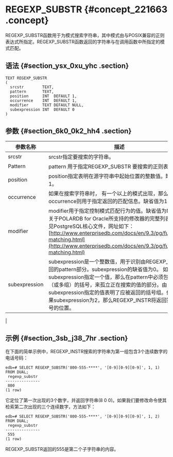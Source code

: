 # REGEXP\_SUBSTR {#concept_221663 .concept}

REGEXP\_SUBSTR函数用于为模式搜索字符串，其中模式由与POSIX兼容的正则表达式所指定。REGEXP\_SUBSTR函数返回的字符串与在调用函数中所指定的模式匹配。

## 语法 {#section_ysx_0xu_yhc .section}

``` {#codeblock_w1x_q7n_58n}
TEXT REGEXP_SUBSTR
(
  srcstr        TEXT, 
  pattern       TEXT, 
  position      INT  DEFAULT 1, 
  occurrence    INT  DEFAULT 1,
  modifier      TEXT DEFAULT NULL,
  subexpression INT  DEFAULT 0 
)     
```

## 参数 {#section_6k0_0k2_hh4 .section}

|参数名称|描述|
|----|--|
|srcstr|srcstr指定要搜索的字符串。|
|Pattern|pattern 用于指定REGEXP\_SUBSTR 要搜索的正则表达式。|
|position|position指定表明在源字符串中起始位置的整数值。缺省值为1。|
|occurrence|如果在搜索字符串时， 有一个以上的模式出现，那么occurrence则用于指定返回的匹配信息。缺省值为1.|
|modifier|modifier用于指定控制模式匹配行为的值。缺省值为NULL。关于POLARDB for Oracle所支持的修改器的完整列表，请参见PostgreSQL核心文件，网址如下：[http://www.enterprisedb.com/docs/en/9.3/pg/functions-matching.html](http://www.enterprisedb.com/docs/en/9.3/pg/functions-matching.html)|
|subexpression|subexpression是一个整数值，用于识别由REGEXP\_INSTR返回的pattern部分。subexpression的缺省值为0。 如果我们给subexpression指定一个值，那么在pattern中必须包括一组（或多组）的括号，来孤立正在搜索的值的部分。由subexpression指定的值表明了应被返回的括号组。例如，如果subexpression为2，那么REGEXP\_INSTR将返回第二组括号的位置。

 |

## 示例 {#section_3sb_j38_7hr .section}

在下面的简单示例中，REGEXP\_INSTR搜索的字符串为第一组包含3个连续数字的电话号码：

``` {#codeblock_3ke_kyu_lg9}
edb=# SELECT REGEXP_SUBSTR('800-555-****', '[0-9][0-9][0-9]', 1, 1) FROM DUAL;
 regexp_substr 
---------------
 800
(1 row)        
```

它定位了第一次出现的3个数字，并返回字符串\(8 0 0\)。如果我们要修改命令使其检索第二次出现的三个连续数字，方法如下：

``` {#codeblock_vis_0ch_gq4}
edb=# SELECT REGEXP_SUBSTR('800-555-****', '[0-9][0-9][0-9]', 1, 2) FROM DUAL;
 regexp_substr 
---------------
 555
(1 row)        
```

REGEXP\_SUBSTR返回的555是第二个子字符串的内容。

